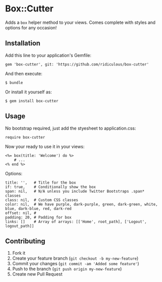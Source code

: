 # Box::Cutter

Adds a `box` helper method to your views. Comes complete with styles and options for any occasion!

## Installation

Add this line to your application's Gemfile:

    gem 'box-cutter', git: 'https://github.com/ridiculous/box-cutter'

And then execute:

    $ bundle

Or install it yourself as:

    $ gem install box-cutter

## Usage

No bootstrap required, just add the styesheet to application.css:
    
    require box-cutter
    
Now your ready to use it in your views:

    <%= box(title: 'Welcome') do %>
        # ...
    <% end %>
    
Options:

    title: '',   # Title for the box
    if: true,    # Conditionally show the box
    span: nil,   # N/A unless you include Twitter Bootstraps .span* classes
    class: nil,  # Custom CSS classes
    color: nil,  # We have purple, dark-purple, green, dark-green, white, blue, dark-blue, red, dark-red
    offset: nil, # 
    padding: 20, # Padding for box
    links: []    # Array of arrays: [['Home', root_path], ['Logout', logout_path]]

## Contributing

1. Fork it
2. Create your feature branch (`git checkout -b my-new-feature`)
3. Commit your changes (`git commit -am 'Added some feature'`)
4. Push to the branch (`git push origin my-new-feature`)
5. Create new Pull Request
